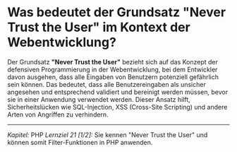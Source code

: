 # Was bedeutet der Grundsatz "Never Trust the User" im Kontext der Webentwicklung?

Der Grundsatz **"Never Trust the User"** bezieht sich auf das Konzept der defensiven Programmierung in der Webentwicklung, bei dem Entwickler davon ausgehen, dass alle Eingaben von Benutzern potenziell gefährlich sein können. Das bedeutet, dass alle Benutzereingaben als unsicher angesehen und entsprechend validiert und bereinigt werden müssen, bevor sie in einer Anwendung verwendet werden. Dieser Ansatz hilft, Sicherheitslücken wie SQL-Injection, XSS (Cross-Site Scripting) und andere Arten von Angriffen zu verhindern.

---

_Kapitel:_ PHP
_Lernziel 21 \[1/2\]:_ Sie kennen "Never Trust the User" und können somit Filter-Funktionen in PHP anwenden.
